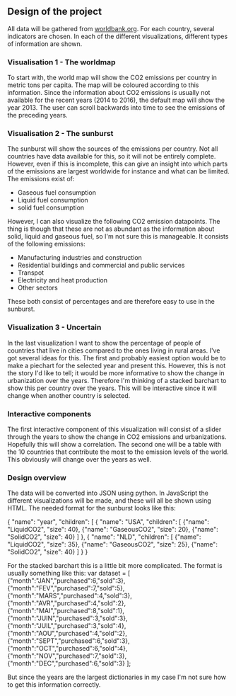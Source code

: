 ## Design of the project

All data will be gathered from [worldbank.org](http://databank.worldbank.org/data/reports.aspx?source=world-development-indicators#). For each country, several indicators are chosen. In each of the different visualizations, different types of information are shown.

### Visualisation 1 - The worldmap
To start with, the world map will show the CO2 emissions per country in metric tons per capita. The map will be coloured according to this information.  Since the information about CO2 emissions is usually not available for the recent years (2014 to 2016), the default map will show the year 2013. The user can scroll backwards into time to see the emissions of the preceding years. 

### Visualisation 2 - The sunburst
The sunburst will show the sources of the emissions per country. Not all countries have data available for this, so it will not be entirely complete. However, even if this is incomplete, this can give an insight into which parts of the emissions are largest worldwide for instance and what can be limited. The emissions exist of:

* Gaseous fuel consumption
* Liquid fuel consumption
* solid fuel consumption

However, I can also visualize the following CO2 emission datapoints. The thing is though that these are not as abundant as the information about solid, liquid and gaseous fuel, so I'm not sure this is manageable. It consists of the following emissions:

* Manufacturing industries and construction
* Residential buildings and commercial and public services
* Transpot
* Electricity and heat production
* Other sectors

These both consist of percentages and are therefore easy to use in the sunburst. 

### Visualization 3 - Uncertain
In the last visualization I want to show the percentage of people of countries that live in cities compared to the ones living in rural areas. I've got several ideas for this. The first and probably easiest option would be to make a piechart for the selected year and present this. However, this is not the story I'd like to tell; it would be more informative to show the change in urbanization over the years. Therefore I'm thinking of a stacked barchart to show this per country over the years. This will be interactive since it will change when another country is selected. 

### Interactive components
The first interactive component of this visualization will consist of a slider through the years to show the change in CO2 emissions and urbanizations. Hopefully this will show a correlation. The second one will be a table with the 10 countries that contribute the most to the emission levels of the world. This obviously will change over the years as well. 

### Design overview
The data will be converted into JSON using python. In JavaScript the different visualizations will be made, and these will all be shown using HTML. The needed format for the sunburst looks like this:

{
 "name": "year",
 "children": [
  {
   "name": "USA",
   "children": [
    {"name": "LiquidCO2", "size": 40},
    {"name": "GaseousCO2", "size": 20},
    {"name": "SolidCO2", "size": 40}
    ]
  },
  {
  	"name": "NLD",
  	 "children": [
    {"name": "LiquidCO2", "size": 35},
    {"name": "GaseousCO2", "size": 25},
    {"name": "SolidCO2", "size": 40}
    ]
  }
  }

For the stacked barchart this is a little bit more complicated. The format is usually something like this: 
var dataset = [
{"month":"JAN","purchased":6,"sold":3},
{"month":"FEV","purchased":7,"sold":5},
{"month":"MARS","purchased":4,"sold":3},
{"month":"AVR","purchased":4,"sold":2},
{"month":"MAI","purchased":8,"sold":1},
{"month":"JUIN","purchased":3,"sold":3},
{"month":"JUIL","purchased":3,"sold":4},
{"month":"AOU","purchased":4,"sold":2},
{"month":"SEPT","purchased":6,"sold":3},
{"month":"OCT","purchased":6,"sold":4},
{"month":"NOV","purchased":7,"sold":3},
{"month":"DEC","purchased":6,"sold":3}
];

But since the years are the largest dictionaries in my case I'm not sure how to get this information correctly.